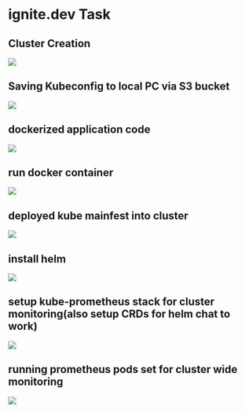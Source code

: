 # ignite.dev Task

## Cluster Creation
![](./‫images/1.setup_coplete.png)

## Saving Kubeconfig to local PC via S3 bucket
![](./‫images/2.saved_config.png)

## dockerized application code
![](./‫images/3.docker.png)

## run docker container
![](./‫images/4.docker_run.png)

## deployed kube mainfest into cluster
![](./‫images/5.deployed.png)

## install helm
![](./‫images/6.helm_install.png)

## setup kube-prometheus stack for cluster monitoring(also setup CRDs for helm chat to work)
![](./‫images/7.prometheus_stack_installed.png)

## running prometheus pods set for cluster wide monitoring
![](./‫images/8.done.png)